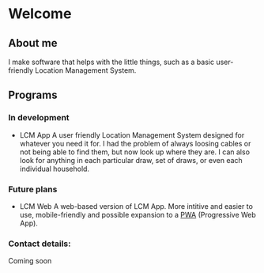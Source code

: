 # Welcome
## About me
I make software that helps with the little things, such as a basic user-friendly Location Management System.

## Programs
### In development
- LCM App
A user friendly Location Management System designed for whatever you need it for. I had the problem of always loosing cables or not being able to find them, but now look up where they are. I can also look for anything in each particular draw, set of draws, or even each individual household.

### Future plans
- LCM Web
A web-based version of LCM App. More intitive and easier to use, mobile-friendly and possible expansion to a [PWA](https://developers.google.com/web/progressive-web-apps/) (Progressive Web App).



### Contact details:
Coming soon
